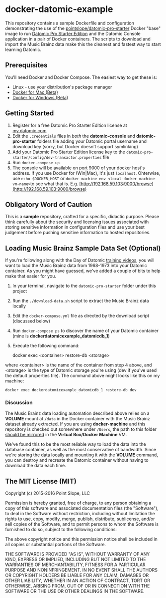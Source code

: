 # docker-datomic-example

This repository contains a sample Dockerfile and configuration demonstrating the use of the
[pointslope/datomic-pro-starter](https://registry.hub.docker.com/u/pointslope/datomic-pro-starter/)
Docker "base" image to run [Datomic Pro Starter Edition](http://www.datomic.com/) and the Datomic Console
application in a pair of Docker containers. The scripts to download and import the Music Brainz data
make this the cleanest and fastest way to start learning Datomic.

## Prerequisites

You'll need Docker and Docker Compose. The easiest way to get these is:

* Linux - use your distribution's package manager
* [Docker for Mac (Beta)](https://docs.docker.com/engine/installation/mac/#docker-for-mac)
* [Docker for Windows (Beta)](https://docs.docker.com/engine/installation/windows/#docker-for-windows)

## Getting Started

1. Register for a free Datomic Pro Starter Edition license at [my.datomic.com](https://my.datomic.com/account/create)
2. Edit the `.credentials` files in *both* the **datomic-console** and **datomic-pro-starter** folders file adding your Datomic portal username and download key (sorry, but Docker doesn't support symlinking)
3. Add your Datomic Pro Starter Edition license key to the `datomic-pro-starter/config/dev-transactor.properties` file
4. Run `docker-compose up`
5. The console will be available on port 9000 of your docker host's
   address. If you use Docker for (Win|Mac), it's just `localhost`. Ohterwise, use `echo $DOCKER_HOST` or `docker-machine env <local-docker-machine-vm-name>`to see what that is. E.g. [http://192.168.59.103:9000/browse](http://192.168.59.103:9000/browse)

##  Obligatory Word of Caution

This is a **sample** repository, crafted for a specific, didactic
purpose. Please think carefully about the security and licensing
issues associated with storing sensitive information in configuration
files and use your best judgement before pushing sensitive information
to hosted repositories.

## Loading Music Brainz Sample Data Set (Optional)

If you're following along with the Day of Datomic
[training videos](http://www.datomic.com/training.html), you will want
to load the Music Brainz data from 1968-1973 into your Datomic
container. As you might have guessed, we've added a couple of bits to
help make that easier for you.

1. In your terminal, navigate to the `datomic-pro-starter` folder under this project
2. Run the `./download-data.sh` script to extract the Music Brainz data locally
3. Edit the `docker-compose.yml` file as directed by the download script (discussed below)
4. Run `docker-compose ps` to discover the name of your Datomic container (mine is **dockerdatomicexample\_datomicdb\_1**)
5. Execute the following command:

    docker exec &lt;container&gt; restore-db &lt;storage&gt;

where &lt;container&gt; is the name of the container from step 4
above, and &lt;storage&gt; is the type of Datomic storage you're using
(dev if you've used the default properties file). The command above
might looks like this on my machine:

    docker exec dockerdatomicexample_datomicdb_1 restore-db dev

### Discussion

The Music Brainz data loading automation described above relies on a
**VOLUME** mount at `/data` in the Docker container with the Music
Brainz dataset already extracted. If you are using **docker-machine**
and this repository is checked out somewhere under `/Users`, the path
to this folder
[should be mirrored](https://github.com/boot2docker/boot2docker#user-content-virtualbox-guest-additions)
in the **Virtual Box/Docker Machine** VM.

We've found this to be the most reliable way to load the data into the
database container, as well as the most conservative of bandwidth.
Since we're storing the data locally and mounting it with the
**VOLUME** command, you can destroy and recreate the Datomic container
without having to download the data each time.

##  The MIT License (MIT)

Copyright (c) 2015-2016 Point Slope, LLC

Permission is hereby granted, free of charge, to any person obtaining a copy
of this software and associated documentation files (the "Software"), to deal
in the Software without restriction, including without limitation the rights
to use, copy, modify, merge, publish, distribute, sublicense, and/or sell
copies of the Software, and to permit persons to whom the Software is
furnished to do so, subject to the following conditions:

The above copyright notice and this permission notice shall be included in
all copies or substantial portions of the Software.

THE SOFTWARE IS PROVIDED "AS IS", WITHOUT WARRANTY OF ANY KIND, EXPRESS OR
IMPLIED, INCLUDING BUT NOT LIMITED TO THE WARRANTIES OF MERCHANTABILITY,
FITNESS FOR A PARTICULAR PURPOSE AND NONINFRINGEMENT. IN NO EVENT SHALL THE
AUTHORS OR COPYRIGHT HOLDERS BE LIABLE FOR ANY CLAIM, DAMAGES OR OTHER
LIABILITY, WHETHER IN AN ACTION OF CONTRACT, TORT OR OTHERWISE, ARISING FROM,
OUT OF OR IN CONNECTION WITH THE SOFTWARE OR THE USE OR OTHER DEALINGS IN
THE SOFTWARE.
